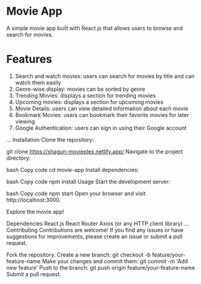 # Movie App
A simple movie app built with React.js that allows users to browse and search for movies.

# Features
1. Search and watch movies: users can search for movies by title and can watch them easily
2. Genre-wise display: movies can be sorted by genre
3. Trending Movies: displays a section for trending movies
4. Upcoming movies: displays a section for upcoming movies
5. Movie Details: users can view detailed information about each movie
6. Bookmark Movies: users can bookmark their favorite movies for later viewing
7. Google Authentication: users can sign in using their Google account

...
Installation
Clone the repository:

git clone https://shagun-movieplex.netlify.app/
Navigate to the project directory:

bash Copy code cd movie-app Install dependencies:

bash Copy code npm install Usage Start the development server:

bash Copy code npm start Open your browser and visit http://localhost:3000.

Explore the movie app!

Dependencies React.js React Router Axios (or any HTTP client library) ... Contributing Contributions are welcome! If you find any issues or have suggestions for improvements, please create an issue or submit a pull request.

Fork the repository. Create a new branch: git checkout -b feature/your-feature-name Make your changes and commit them: git commit -m 'Add new feature' Push to the branch: git push origin feature/your-feature-name Submit a pull request.
